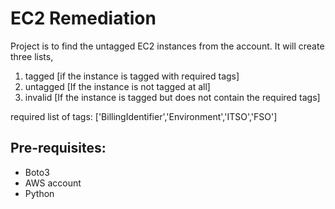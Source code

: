 # EC2 Remediation

Project is to find the untagged EC2 instances from the account.
It will create three lists,
1. tagged [if the instance is tagged with required tags]
2. untagged [If the instance is not tagged at all]
3. invalid [If the instance is tagged but does not contain the required tags]

required list of tags: ['BillingIdentifier','Environment','ITSO','FSO']

## Pre-requisites:
- Boto3
- AWS account
- Python
